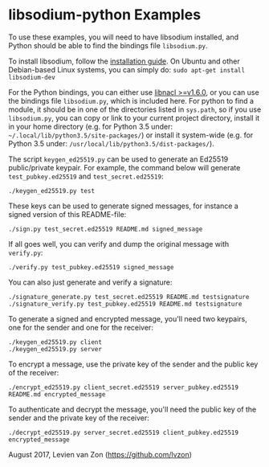 # libsodium-python Examples

To use these examples, you will need to have libsodium installed, and Python should be able to find 
the bindings file `libsodium.py`. 

To install libsodium, follow the [installation guide](https://download.libsodium.org/doc/installation/).
On Ubuntu and other Debian-based Linux systems, you can simply do: `sudo apt-get install libsodium-dev`

For the Python bindings, you can either use [libnacl >=v1.6.0](https://github.com/saltstack/libnacl), 
or you can use the bindings file `libsodium.py`, which is included here.
For python to find a module, it should be in one of the directories listed in `sys.path`, 
so if you use `libsodium.py`, you can copy or link to your current project directory,
install it in your home directory (e.g. for Python 3.5 under: `~/.local/lib/python3.5/site-packages/`) 
or install it system-wide (e.g. for Python 3.5 under: `/usr/local/lib/python3.5/dist-packages/`).

The script `keygen_ed25519.py` can be used to generate an Ed25519 public/private keypair.
For example, the command below will generate `test_pubkey.ed25519` and `test_secret.ed25519`:

```
./keygen_ed25519.py test
```

These keys can be used to generate signed messages, for instance a signed version of this README-file:

```
./sign.py test_secret.ed25519 README.md signed_message
```

If all goes well, you can verify and dump the original message with `verify.py`:

```
./verify.py test_pubkey.ed25519 signed_message
```

You can also just generate and verify a signature:

```
./signature_generate.py test_secret.ed25519 README.md testsignature
./signature_verify.py test_pubkey.ed25519 README.md testsignature
```

To generate a signed and encrypted message, you'll need two keypairs, one for the sender and one for the receiver:

```
./keygen_ed25519.py client
./keygen_ed25519.py server
```

To encrypt a message, use the private key of the sender and the public key of the receiver:

```
./encrypt_ed25519.py client_secret.ed25519 server_pubkey.ed25519 README.md encrypted_message
```

To authenticate and decrypt the message, you'll need the public key of the sender and the private key of the receiver:

```
./decrypt_ed25519.py server_secret.ed25519 client_pubkey.ed25519 encrypted_message
```

August 2017, Levien van Zon (https://github.com/lvzon)

